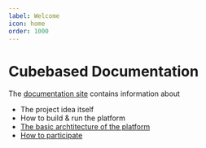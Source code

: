 ```yaml
---
label: Welcome
icon: home
order: 1000
---
```


# Cubebased Documentation

The [documentation site](http://doc.cubebased.com) contains information about
- The project idea itself
- How to build & run the platform
- [The basic archtitecture of the platform](http://doc.cubebased.com/archtitecture/overview/)
- [How to participate](http://doc.cubebased.com/participate/overview/)
